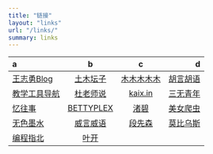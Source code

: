 ```yaml
---
title: "链接"
layout: "links"
url: "/links/"
summary: links
---
```

| a    | b | c     | d   |
| :---        |    :----:   | :----:   |          ---: |
| [王志勇Blog](http://www.auiou.com/)      | [土木坛子](https://tumutanzi.com/)       | [木木木木木](https://immmmm.com/)   | [胡言胡语](https://husay.cc/)     |
| [教学工具导航](https://edui.fun/)   | [杜老师说](https://dusays.com/)        | [kaix.in](https://kaix.in/)      | [三无青年](https://www.duanxiansen.com/)    |
| [忆往事](https://zhou.ge/)   | [BETTYPLEX](http://forbetty.com/)       | [渚碧](https://jubeny.com/)      | [美女爬虫](http://h4ck.org.cn/)   |
| [无色墨水](https://wuse.ink/)   | [威言威语](https://www.weisay.com/)       | [段先森](https://www.duanxiansen.com/)      | [莫比乌斯](https://onojyun.com/)   |
| [编程指北](https://csguide.cn/)    | [叶开](https://qq.md/)        |  
